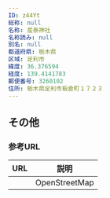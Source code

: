 ```yaml
---
ID: z44Yt
総称: null
名称: 産泰神社
名称読み: null
別名: null
都道府県: 栃木県
区域: 足利市
緯度: 36.376594
経度: 139.4141783
郵便番号: 3260102
住所: 栃木県足利市板倉町１７２３
---
```


## その他

### 参考URL

| URL | 説明          |
| --- | ------------- |
|     | OpenStreetMap |
